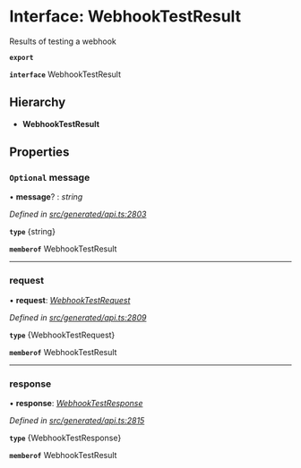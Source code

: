 # Interface: WebhookTestResult

Results of testing a webhook

**`export`** 

**`interface`** WebhookTestResult

## Hierarchy

* **WebhookTestResult**

## Properties

### `Optional` message

• **message**? : *string*

*Defined in [src/generated/api.ts:2803](https://github.com/mailslurp/mailslurp-client/blob/2f39d3c/src/generated/api.ts#L2803)*

**`type`** {string}

**`memberof`** WebhookTestResult

___

###  request

• **request**: *[WebhookTestRequest](../modules/_generated_api_.webhooktestrequest.md)*

*Defined in [src/generated/api.ts:2809](https://github.com/mailslurp/mailslurp-client/blob/2f39d3c/src/generated/api.ts#L2809)*

**`type`** {WebhookTestRequest}

**`memberof`** WebhookTestResult

___

###  response

• **response**: *[WebhookTestResponse](_generated_api_.webhooktestresponse.md)*

*Defined in [src/generated/api.ts:2815](https://github.com/mailslurp/mailslurp-client/blob/2f39d3c/src/generated/api.ts#L2815)*

**`type`** {WebhookTestResponse}

**`memberof`** WebhookTestResult
